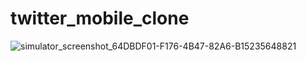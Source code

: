 # twitter_mobile_clone
![simulator_screenshot_64DBDF01-F176-4B47-82A6-B15235648821](https://user-images.githubusercontent.com/91434033/229378759-37d055eb-ba40-47b6-b17b-32276a12dc87.png)


